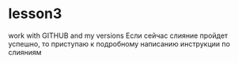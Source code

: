 # lesson3
work with GITHUB and my versions
Если сейчас слияние пройдет успешно, то приступаю к подробному написанию инструкции по слияниям